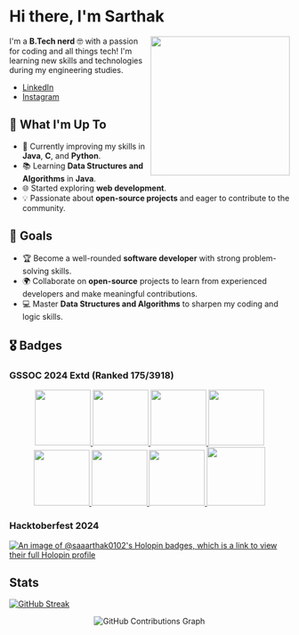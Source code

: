 # Hi there, I'm Sarthak 
<img src="https://raw.githubusercontent.com/sanjay-kv/sanjay-kv/main/Assets/illustration.png" min-width="350px" max-width="350px" width="250px" align="right"> 

I'm a **B.Tech nerd** 🤓 with a passion for coding and all things tech! I'm learning new skills and technologies during my engineering studies.  




- [LinkedIn](https://www.linkedin.com/in/sarthak-sabharwal-b39575320/)
- [Instagram](https://www.instagram.com/saaarthak.01/)





## 🚀 What I'm Up To
- 🌱 Currently improving my skills in **Java**, **C**, and **Python**.
- 📚 Learning **Data Structures and Algorithms** in **Java**.
- 🌐 Started exploring **web development**.
- 💡 Passionate about **open-source projects** and eager to contribute to the community.

## 🎯 Goals
- 🏆 Become a well-rounded **software developer** with strong problem-solving skills.                                                                  
- 🌍 Collaborate on **open-source** projects to learn from experienced developers and make meaningful contributions.                    
- 💻 Master **Data Structures and Algorithms** to sharpen my coding and logic skills.

## 🎖️ Badges
### GSSOC 2024 Extd (Ranked 175/3918)
<div style='display:flex; align-items:center; gap: 10px;' align='center'><a href="https://gssoc.girlscript.tech/leaderboard">
<img src="https://raw.githubusercontent.com/GSSoC24/Hack-Web3Conf/refs/heads/main/assets/Hack-Web3Conf%202024%20Badge%20(2).png" width="100px" height="100px" />
<img src="https://raw.githubusercontent.com/GSSoC24/Postman-Challenge/main/docs/assets/Postman%20White.png" width="100px" height="100px" />
  <img src="https://raw.githubusercontent.com/GSSoC24/Postman-Challenge/main/docs/assets/1.png" width="100px" height="100px" />
  <img src="https://raw.githubusercontent.com/GSSoC24/Postman-Challenge/main/docs/assets/2.png" width="100px" height="100px" />
  <img src="https://raw.githubusercontent.com/GSSoC24/Postman-Challenge/main/docs/assets/3.png" width="100px" height="100px" />
  <img src="https://raw.githubusercontent.com/GSSoC24/Postman-Challenge/main/docs/assets/4.png" width="100px" height="100px" />
  <img src="https://raw.githubusercontent.com/GSSoC24/Postman-Challenge/main/docs/assets/5.png" width="100px" height="100px" />
  <img src="https://raw.githubusercontent.com/GSSoC24/Postman-Challenge/main/docs/assets/6.png" width="105px" height="105px" />
</a>
</div>
</details>

### Hacktoberfest 2024
[![An image of @saaarthak0102's Holopin badges, which is a link to view their full Holopin profile](https://holopin.me/saaarthak0102)](https://holopin.io/@saaarthak0102)

## Stats 

[![GitHub Streak](https://streak-stats.demolab.com?user=Saaarthak0102&theme=dark)](https://git.io/streak-stats)

<div align="center">
    <picture>
        <source media="(prefers-color-scheme: dark)" srcset="https://ssr-contributions-svg.vercel.app/_/Saaarthak0102?chart=3dbar&gap=0.6&scale=2&flatten=2&animation=wave&animation_duration=4&animation_delay=0.06&animation_amplitude=24&animation_frequency=0.1&animation_wave_center=0_3&format=svg&weeks=34&theme=native&dark=true">
        <source media="(prefers-color-scheme: light)" srcset="https://ssr-contributions-svg.vercel.app/_/Saaarthak0102?chart=3dbar&gap=0.6&scale=2&flatten=2&animation=wave&animation_duration=4&animation_delay=0.06&animation_amplitude=24&animation_frequency=0.1&animation_wave_center=0_3&format=svg&weeks=34&theme=native">
        <img alt="GitHub Contributions Graph" src="https://ssr-contributions-svg.vercel.app/_/Saaarthak0102?chart=3dbar&flatten=1&weeks=34&animation=wave&format=svg&gap=0.6&animation_frequency=0.2&animation_amplitude=20&theme=pink">
    </picture>
</div>

